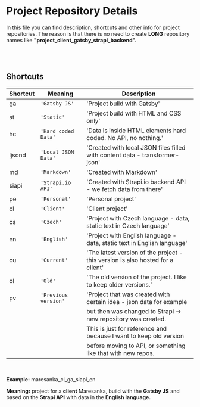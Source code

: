 # Project Repository Details

In this file you can find description, shortcuts and other info for project repositories.
The reason is that there is no need to create **LONG** repository names like **"project_client_gatsby_strapi_backend".**

<br />
<br />

## Shortcuts

| Shortcut | Meaning              | Description                                                                    |
| -------- | -------------------- | ------------------------------------------------------------------------------ |
| ga       | `'Gatsby JS'`        | 'Project build with Gatsby'                                                    |
| st       | `'Static'`           | 'Project build with HTML and CSS only'                                         |
| hc       | `'Hard coded Data'`  | 'Data is inside HTML elements hard coded. No API, no nothing.'                 |
| ljsond   | `'Local JSON Data'`  | 'Created with local JSON files filled with content data - transformer-json'    |
| md       | `'Markdown'`         | 'Created with Markdown'                                                        |
| siapi    | `'Strapi.io API'`    | 'Created with Strapi.io backend API - we fetch data from there'                |
| pe       | `'Personal'`         | 'Personal project'                                                             |
| cl       | `'Client'`           | 'Client project'                                                               |
| cs       | `'Czech'`            | 'Project with Czech language - data, static text in Czech language'            |
| en       | `'English'`          | 'Project with English language - data, static text in English language'        |
| cu       | `'Current'`          | 'The latest version of the project - this version is also hosted for a client' |
| ol       | `'Old'`              | 'The old version of the project. I like to keep older versions.'               |
| pv       | `'Previous version'` | 'Project that was created with certain idea - json data for example            |
|          |                      | but then was changed to Strapi -> new repository was created.                  |
|          |                      | This is just for reference and because I want to keep old version              |
|          |                      | before moving to API, or something like that with new repos.                   |

<br />

**Example:** maresanka_cl_ga_siapi_en

**Meaning:** project for a **client** Maresanka, build with the **Gatsby JS** and based on the **Strapi API** with data in the **English language.**
